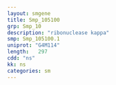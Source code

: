```yaml
---
layout: smgene
title: Smp_105100
grp: Smp_10
description: "ribonuclease kappa"
smp: Smp_105100.1
uniprot: "G4M114"
length:   297
cdd: "ns"
kk: ns
categories: sm
---
```

